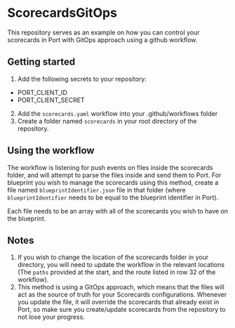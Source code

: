# ScorecardsGitOps
This repository serves as an example on how you can control your scorecards in Port with GitOps approach using a github workflow.

## Getting started
1. Add the following secrets to your repository:
* PORT_CLIENT_ID
* PORT_CLIENT_SECRET

2. Add the `scorecards.yaml` workflow into your .github/workflows folder
3. Create a folder named `scorecards` in your root directory of the repository.

## Using the workflow
The workflow is listening for push events on files inside the scorecards folder, and will attempt to parse the files inside and send them to Port.
For blueprint you wish to manage the scorecards using this method, create a file named `blueprintIdentifier.json` file in that folder (where `blueprintIdentifier` needs to be equal to the blueprint identifier in Port).

Each file needs to be an array with all of the scorecards you wish to have on the blueprint.

## Notes
1. If you wish to change the location of the scorecards folder in your directory, you will need to update the workflow in the relevant locations (The `paths` provided at the start, and the route listed in row 32 of the workflow).
2. This method is using a GitOps approach, which means that the files will act as the source of truth for your Scorecards configurations. Whenever you update the file, it will override the scorecards that already exist in Port, so make sure you create/update scorecards from the repository to not lose your progress.
